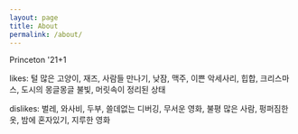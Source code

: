 ```yaml
---
layout: page
title: About
permalink: /about/
---
```


Princeton '21+1

likes: 털 많은 고양이, 재즈, 사람들 만나기, 낮잠, 맥주, 이쁜 악세사리, 힙합, 크리스마스, 도시의 몽글몽글 불빛, 머릿속이 정리된 상태

dislikes: 벌레, 와사비, 두부, 쓸데없는 디버깅, 무서운 영화, 불평 많은 사람, 펑퍼짐한 옷, 밤에 혼자있기, 지루한 영화
